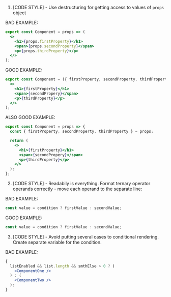 1. [CODE STYLE] - Use destructuring for getting access to values of `props` object

BAD EXAMPLE:

```jsx
export const Component = props => (
  <>
    <h1>{props.firstProperty}</h1>
    <span>{props.secondProperty}</span>
    <p>{props.thirdProperty}</p>
  </>
);
```

GOOD EXAMPLE:

```jsx
export const Component = ({ firstProperty, secondProperty, thirdProperty }) => (
  <>
    <h1>{firstProperty}</h1>
    <span>{secondPropery}</span>
    <p>{thirdProperty}</p>
  </>
);
```

ALSO GOOD EXAMPLE:

```jsx
export const Component = props => {
  const { firstProperty, secondProperty, thirdProperty } = props;

  return (
    <>
      <h1>{firstProperty}</h1>
      <span>{secondPropery}</span>
      <p>{thirdProperty}</p>
    </>
  );
};
```

2. [CODE STYLE] - Readabily is everything. Format ternary operator operands correctly - move each operand to the separate line:

BAD EXAMPLE:

```jsx
const value = condition ? firstValue : secondValue;
```

GOOD EXAMPLE:

```jsx
const value = condition ? firstValue : secondValue;
```

3. [CODE STYLE] - Avoid putting several cases to conditional rendering. Create separate variable for the condition.

BAD EXAMPLE:

```jsx
{
  listEnabled && list.length && smthElse > 0 ? (
    <ComponentOne />
  ) : (
    <ComponentTwo />
  );
}
```
